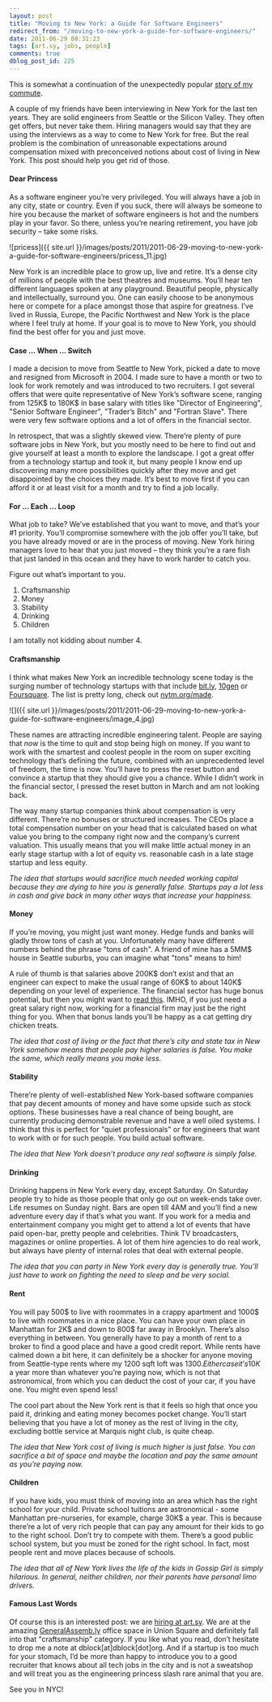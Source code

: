 ```yaml
---
layout: post
title: "Moving to New York: a Guide for Software Engineers"
redirect_from: "/moving-to-new-york-a-guide-for-software-engineers/"
date: 2011-06-29 08:31:23
tags: [art.sy, jobs, people]
comments: true
dblog_post_id: 225
---
```

This is somewhat a continuation of the unexpectedly popular [story of my commute](/dear-california-engineer-your-commute-is-killing-you-move-to-new-york).

A couple of my friends have been interviewing in New York for the last ten years. They are solid engineers from Seattle or the Silicon Valley. They often get offers, but never take them. Hiring managers would say that they are using the interviews as a way to come to New York for free. But the real problem is the combination of unreasonable expectations around compensation mixed with preconceived notions about cost of living in New York. This post should help you get rid of those.

#### Dear Princess

As a software engineer you’re very privileged. You will always have a job in any city, state or country. Even if you suck, there will always be someone to hire you because the market of software engineers is hot and the numbers play in your favor. So there, unless you’re nearing retirement, you have job security – take some risks.

![pricess]({{ site.url }}/images/posts/2011/2011-06-29-moving-to-new-york-a-guide-for-software-engineers/pricess_11.jpg)

New York is an incredible place to grow up, live and retire. It’s a dense city of millions of people with the best theatres and museums. You’ll hear ten different languages spoken at any playground. Beautiful people, physically and intellectually, surround you. One can easily choose to be anonymous here or compete for a place amongst those that aspire for greatness. I’ve lived in Russia, Europe, the Pacific Northwest and New York is the place where I feel truly at home. If your goal is to move to New York, you should find the best offer for you and just move.

#### Case ... When ... Switch

I made a decision to move from Seattle to New York, picked a date to move and resigned from Microsoft in 2004. I made sure to have a month or two to look for work remotely and was introduced to two recruiters. I got several offers that were quite representative of New York’s software scene, ranging from 125K$ to 180K$ in base salary with titles like "Director of Engineering", "Senior Software Engineer", "Trader’s Bitch" and "Fortran Slave". There were very few software options and a lot of offers in the financial sector.

In retrospect, that was a slightly skewed view. There’re plenty of pure software jobs in New York, but you mostly need to be here to find out and give yourself at least a month to explore the landscape. I got a great offer from a technology startup and took it, but many people I know end up discovering many more possibilities quickly after they move and get disappointed by the choices they made. It’s best to move first if you can afford it or at least visit for a month and try to find a job locally.

#### For ... Each ... Loop

What job to take? We’ve established that you want to move, and that’s your #1 priority. You’ll compromise somewhere with the job offer you’ll take, but you have already moved or are in the process of moving. New York hiring managers love to hear that you just moved – they think you’re a rare fish that just landed in this ocean and they have to work harder to catch you.

Figure out what’s important to you.

1. Craftsmanship
2. Money
3. Stability
4. Drinking
5. Children

I am totally not kidding about number 4.

#### Craftsmanship

I think what makes New York an incredible technology scene today is the surging number of technology startups with that include [bit.ly](http://bit.ly/), [10gen](http://www.10gen.com/) or [Foursquare](https://foursquare.com/). The list is pretty long, check out [nytm.org/made](https://nytm.org/made).

![]({{ site.url }}/images/posts/2011/2011-06-29-moving-to-new-york-a-guide-for-software-engineers/image_4.jpg)

These names are attracting incredible engineering talent. People are saying that _now_ is the time to quit and stop being high on money. If you want to work with the smartest and coolest people in the room on super exciting technology that’s defining the future, combined with an unprecedented level of freedom, the time is now. You’ll have to press the reset button and convince a startup that they should give you a chance. While I didn’t work in the financial sector, I pressed the reset button in March and am not looking back.

The way many startup companies think about compensation is very different. There’re no bonuses or structured increases. The CEOs place a total compensation number on your head that is calculated based on what value you bring to the company right now and the company’s current valuation. This usually means that you will make little actual money in an early stage startup with a lot of equity vs. reasonable cash in a late stage startup and less equity.

_The idea that startups would sacrifice much needed working capital because they are dying to hire you is generally false. Startups pay a lot less in cash and give back in many other ways that increase your happiness._

#### Money

If you’re moving, you might just want money. Hedge funds and banks will gladly throw tons of cash at you. Unfortunately many have different numbers behind the phrase "tons of cash". A friend of mine has a 5MM$ house in Seattle suburbs, you can imagine what "tons" means to him!

A rule of thumb is that salaries above 200K$ don’t exist and that an engineer can expect to make the usual range of 60K$ to about 140K$ depending on your level of experience. The financial sector has huge bonus potential, but then you might want to [read this](http://adgrok.com/why-founding-a-three-person-startup-with-zero-revenue-is-better-than-working-for-goldman-sachs/). IMHO, if you just need a great salary right now, working for a financial firm may just be the right thing for you. When that bonus lands you’ll be happy as a cat getting dry chicken treats.

_The idea that cost of living or the fact that there’s city and state tax in New York somehow means that people pay higher salaries is false. You make the same, which really means you make less._

#### Stability

There’re plenty of well-established New York-based software companies that pay decent amounts of money and have some upside such as stock options. These businesses have a real chance of being bought, are currently producing demonstrable revenue and have a well oiled systems. I think that this is perfect for "quiet professionals" or for engineers that want to work with or for such people. You build actual software.

_The idea that New York doesn’t produce any real software is simply false._

#### Drinking

Drinking happens in New York every day, except Saturday. On Saturday people try to hide as those people that only go out on week-ends take over. Life resumes on Sunday night. Bars are open till 4AM and you’ll find a new adventure every day if that’s what you want. If you work for a media and entertainment company you might get to attend a lot of events that have paid open-bar, pretty people and celebrities. Think TV broadcasters, magazines or online properties. A lot of them hire agencies to do real work, but always have plenty of internal roles that deal with external people.

_The idea that you can party in New York every day is generally true. You’ll just have to work on fighting the need to sleep and be very social._

#### Rent

You will pay 500$ to live with roommates in a crappy apartment and 1000$ to live with roommates in a nice place. You can have your own place in Manhattan for 2K$ and down to 800$ far away in Brooklyn. There’s also everything in between. You generally have to pay a month of rent to a broker to find a good place and have a good credit report. While rents have calmed down a bit here, it can definitely be a shocker for anyone moving from Seattle-type rents where my 1200 sqft loft was $1300. Either case it’s 10K$ a year more than whatever you’re paying now, which is not that astronomical, from which you can deduct the cost of your car, if you have one. You might even spend less!

The cool part about the New York rent is that it feels so high that once you paid it, drinking and eating money becomes pocket change. You’ll start believing that you have a lot of money as the rest of living in the city, excluding bottle service at Marquis night club, is quite cheap.

_The idea that New York cost of living is much higher is just false. You can sacrifice a bit of space and maybe the location and pay the same amount as you’re paying now._

#### Children

If you have kids, you must think of moving into an area which has the right school for your child. Private school tuitions are astronomical - some Manhattan pre-nurseries, for example, charge 30K$ a year. This is because there’re a lot of very rich people that can pay any amount for their kids to go to the right school. Don’t try to compete with them. There’s a good public school system, but you must be zoned for the right school. In fact, most people rent and move places because of schools.

_The idea that all of New York lives the life of the kids in Gossip Girl is simply hilarious. In general, neither children, nor their parents have personal limo drivers._

#### Famous Last Words

Of course this is an interested post: we are [hiring at art.sy](https://artsy.net/jobs). We are at the amazing [GeneralAssemb.ly](http://generalassemb.ly) office space in Union Square and definitely fall into that "craftsmanship" category. If you like what you read, don’t hesitate to drop me a note at dblock[at]dblock[dot]org. And if a startup is too much for your stomach, I’d be more than happy to introduce you to a good recruiter that knows about all tech jobs in the city and is not a sweatshop and will treat you as the engineering princess slash rare animal that you are.

See you in NYC!
